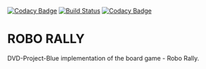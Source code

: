 [![Codacy Badge](https://api.codacy.com/project/badge/Grade/8b29903066f14efe8eab86ae84440871)](https://app.codacy.com/gh/inf112-v20/DVD-Project-Blue?utm_source=github.com&utm_medium=referral&utm_content=inf112-v20/DVD-Project-Blue&utm_campaign=Badge_Grade_Dashboard)
[![Build Status](https://travis-ci.com/inf112-v20/DVD-Project-Blue.svg?branch=master)](https://travis-ci.com/inf112-v20/DVD-Project-Blue)
[![Codacy Badge](https://api.codacy.com/project/badge/Grade/f8c2e96336944d0c822406976b12383a)](https://www.codacy.com/gh/inf112-v20/DVD-Project-Blue?utm_source=github.com&amp;utm_medium=referral&amp;utm_content=inf112-v20/DVD-Project-Blue&amp;utm_campaign=Badge_Grade)
# ROBO RALLY
DVD-Project-Blue implementation of the board game - Robo Rally.
